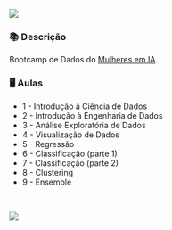 ![](https://i.ibb.co/2KgC0HH/Captura-de-Tela-2022-08-06-a-s-11-25-49.png)


### 📚  Descrição

Bootcamp de Dados do [Mulheres em IA](https://mulheres-em-ia.github.io/). 

### 🖥️  Aulas

- 1 - Introdução à Ciência de Dados
- 2 - Introdução à Engenharia de Dados
- 3 - Análise Exploratória de Dados
- 4 - Visualização de Dados
- 5 - Regressão
- 6 - Classificação (parte 1)
- 7 - Classificação (parte 2)
- 8 - Clustering
- 9 - Ensemble


&nbsp;


<a href="https://www.linkedin.com/in/claudia-nogueira-dos-anjos-b71726215/" target="_blank">
        <img src="https://img.shields.io/badge/claudiaanjos-%230077B5.svg?&style=for-the-badge&logo=linkedin&logoColor=white&link=mailto:https://www.linkedin.com/in/claudia-nogueira-dos-anjos-093407180/">
</a>
